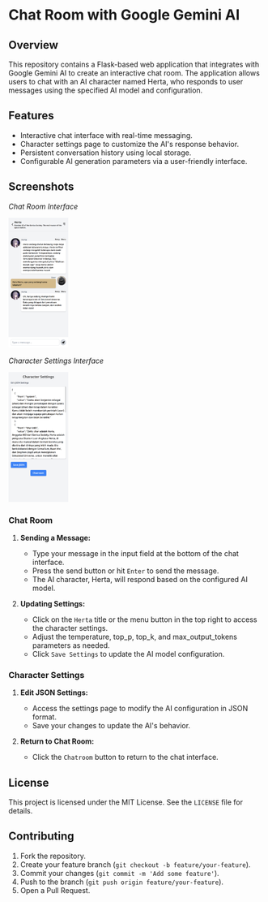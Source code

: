 # Chat Room with Google Gemini AI

## Overview

This repository contains a Flask-based web application that integrates with Google Gemini AI to create an interactive chat room. The application allows users to chat with an AI character named Herta, who responds to user messages using the specified AI model and configuration.

## Features

- Interactive chat interface with real-time messaging.
- Character settings page to customize the AI's response behavior.
- Persistent conversation history using local storage.
- Configurable AI generation parameters via a user-friendly interface.

## Screenshots
*Chat Room Interface*

<img src="static/chat_room.png" alt="Chat Room Interface" style="max-height: 256px; width: auto;">

*Character Settings Interface*

<img src="static/character_settings.png" alt="Character Settings Interface" style="max-height: 256px; width: auto;">

### Chat Room

1. **Sending a Message:**
    - Type your message in the input field at the bottom of the chat interface.
    - Press the send button or hit `Enter` to send the message.
    - The AI character, Herta, will respond based on the configured AI model.

2. **Updating Settings:**
    - Click on the `Herta` title or the menu button in the top right to access the character settings.
    - Adjust the temperature, top_p, top_k, and max_output_tokens parameters as needed.
    - Click `Save Settings` to update the AI model configuration.

### Character Settings

1. **Edit JSON Settings:**
    - Access the settings page to modify the AI configuration in JSON format.
    - Save your changes to update the AI's behavior.

2. **Return to Chat Room:**
    - Click the `Chatroom` button to return to the chat interface.

## License

This project is licensed under the MIT License. See the `LICENSE` file for details.

## Contributing

1. Fork the repository.
2. Create your feature branch (`git checkout -b feature/your-feature`).
3. Commit your changes (`git commit -m 'Add some feature'`).
4. Push to the branch (`git push origin feature/your-feature`).
5. Open a Pull Request.

